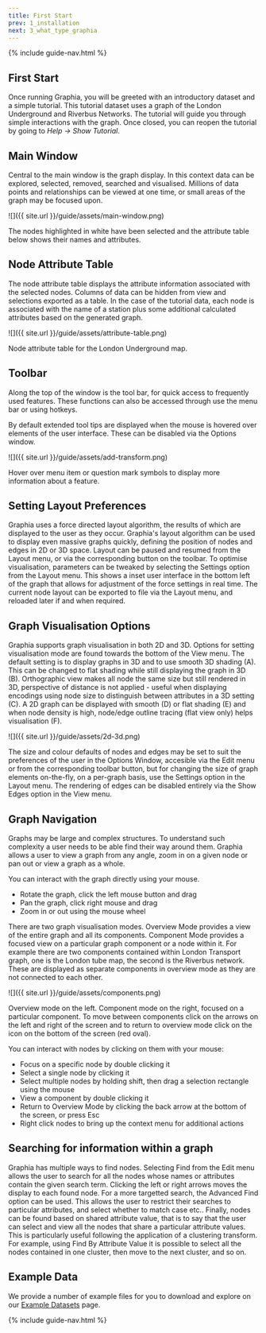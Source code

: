 ```yaml
---
title: First Start
prev: 1_installation
next: 3_what_type_graphia
---
```


{% include guide-nav.html %}

## First Start

Once running Graphia, you will be greeted with an introductory dataset and a simple tutorial. This tutorial dataset uses a graph of the London Underground and Riverbus Networks. The tutorial will guide you through simple interactions with the graph. Once closed, you can reopen the tutorial by going to *Help → Show Tutorial*.

## Main Window

Central to the main window is the graph display. In this context data can be explored, selected, removed, searched and visualised. Millions of data points and relationships can be viewed at one time, or small areas of the graph may be focused upon.

![]({{ site.url }}/guide/assets/main-window.png)
<div class="caption">The nodes highlighted in white have been selected and the attribute table below shows their names and attributes.</div>

## Node Attribute Table

The node attribute table displays the attribute information associated with the selected nodes. Columns of data can be hidden from view and selections exported as a table. In the case of the tutorial data, each node is associated with the name of a station plus some additional calculated attributes based on the generated graph.

![]({{ site.url }}/guide/assets/attribute-table.png)
<div class="caption">Node attribute table for the London Underground map.</div>

## Toolbar
Along the top of the window is the tool bar, for quick access to frequently used features. These functions can also be accessed through use the menu bar or using hotkeys.

By default extended tool tips are displayed when the mouse is hovered over elements of the user interface. These can be disabled via the Options window.

![]({{ site.url }}/guide/assets/add-transform.png)
<div class="caption">Hover over menu item or question mark symbols to display more information about a feature.</div>

## Setting Layout Preferences

Graphia uses a force directed layout algorithm, the results of which are displayed to the user as they occur. Graphia's layout algorithm can be used to display even massive graphs quickly, defining the position of nodes and edges in 2D or 3D space. Layout can be paused and resumed from the Layout menu, or via the corresponding button on the toolbar. To optimise visualisation, parameters can be tweaked by selecting the Settings option from the Layout menu. This shows a inset user interface in the bottom left of the graph that allows for adjustment of the force settings in real time. The current node layout can be exported to file via the Layout menu, and reloaded later if and when required.

## Graph Visualisation Options

Graphia supports graph visualisation in both 2D and 3D. Options for setting visualisation mode are found towards the bottom of the View menu. The default setting is to display graphs in 3D and to use smooth 3D shading (A). This can be changed to flat shading while still displaying the graph in 3D (B). Orthographic view makes all node the same size but still rendered in 3D, perspective of distance is not applied - useful when displaying encodings using node size to distinguish between attributes in a 3D setting (C). A 2D graph can be displayed with smooth (D) or flat shading (E) and when node density is high, node/edge outline tracing (flat view only) helps visualisation (F).

![]({{ site.url }}/guide/assets/2d-3d.png)

The size and colour defaults of nodes and edges may be set to suit the preferences of the user in the Options Window, accesible via the Edit menu or from the corresponding toolbar button, but for changing the size of graph elements on-the-fly, on a per-graph basis, use the Settings option in the Layout menu. The rendering of edges can be disabled entirely via the Show Edges option in the View menu.

## Graph Navigation
Graphs may be large and complex structures. To understand such complexity a user needs to be able find their way around them. Graphia allows a user to view a graph from any angle, zoom in on a given node or pan out or view a graph as a whole.

You can interact with the graph directly using your mouse.

- Rotate the graph, click the left mouse button and drag
- Pan the graph, click right mouse and drag
- Zoom in or out using the mouse wheel

There are two graph visualisation modes. Overview Mode provides a view of the entire graph and all its components. Component Mode provides a focused view on a particular graph component or a node within it. For example there are two components contained within London Transport graph, one is the London tube map, the second is the Riverbus network. These are displayed as separate components in overview mode as they are not connected to each other.

![]({{ site.url }}/guide/assets/components.png)
<div class="caption">Overview mode on the left. Component mode on the right, focused on a particular component. To move between components click on the arrows on the left and right of the screen and to return to overview mode click on the icon on the bottom of the screen (red oval).</div>

You can interact with nodes by clicking on them with your mouse:

- Focus on a specific node by double clicking it
- Select a single node by clicking it
- Select multiple nodes by holding shift, then drag a selection rectangle using the mouse
- View a component by double clicking it
- Return to Overview Mode by clicking the back arrow at the bottom of the screen, or press Esc
- Right click nodes to bring up the context menu for additional actions

## Searching for information within a graph

Graphia has multiple ways to find nodes. Selecting Find from the Edit menu allows the user to search for all the nodes whose names or attributes contain the given search term. Clicking the left or right arrows moves the display to each found node. For a more targetted search, the Advanced Find option can be used. This allows the user to restrict their searches to particular attributes, and select whether to match case etc.. Finally, nodes can be found based on shared attribute value, that is to say that the user can select and view all the nodes that share a particular attribute values. This is particularly useful following the application of a clustering transform. For example, using Find By Attribute Value it is possible to select all the nodes contained in one cluster, then move to the next cluster, and so on.

## Example Data

We provide a number of example files for you to download and explore on our [Example Datasets]({{site.url}}/example-data.html) page.

{% include guide-nav.html %}
